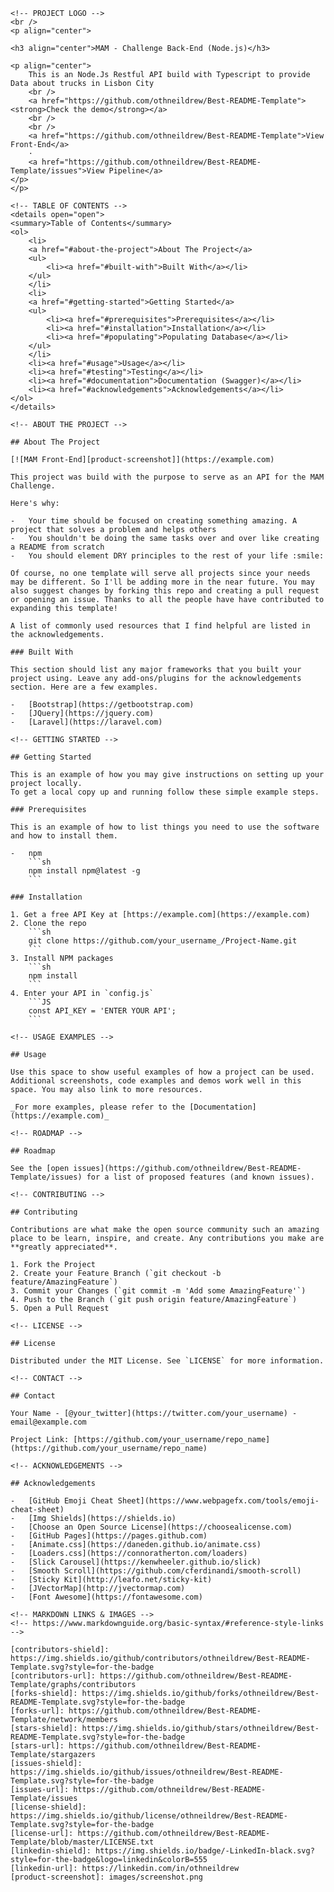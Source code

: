     <!-- PROJECT LOGO -->
    <br />
    <p align="center">

    <h3 align="center">MAM - Challenge Back-End (Node.js)</h3>

    <p align="center">
        This is an Node.Js Restful API build with Typescript to provide Data about trucks in Lisbon City
        <br />
        <a href="https://github.com/othneildrew/Best-README-Template"><strong>Check the demo</strong></a>
        <br />
        <br />
        <a href="https://github.com/othneildrew/Best-README-Template">View Front-End</a>
        ·
        <a href="https://github.com/othneildrew/Best-README-Template/issues">View Pipeline</a>
    </p>
    </p>

    <!-- TABLE OF CONTENTS -->
    <details open="open">
    <summary>Table of Contents</summary>
    <ol>
        <li>
        <a href="#about-the-project">About The Project</a>
        <ul>
            <li><a href="#built-with">Built With</a></li>
        </ul>
        </li>
        <li>
        <a href="#getting-started">Getting Started</a>
        <ul>
            <li><a href="#prerequisites">Prerequisites</a></li>
            <li><a href="#installation">Installation</a></li>
            <li><a href="#populating">Populating Database</a></li>
        </ul>
        </li>
        <li><a href="#usage">Usage</a></li>
        <li><a href="#testing">Testing</a></li>
        <li><a href="#documentation">Documentation (Swagger)</a></li>
        <li><a href="#acknowledgements">Acknowledgements</a></li>
    </ol>
    </details>

    <!-- ABOUT THE PROJECT -->

    ## About The Project

    [![MAM Front-End][product-screenshot]](https://example.com)

    This project was build with the purpose to serve as an API for the MAM Challenge.

    Here's why:

    -   Your time should be focused on creating something amazing. A project that solves a problem and helps others
    -   You shouldn't be doing the same tasks over and over like creating a README from scratch
    -   You should element DRY principles to the rest of your life :smile:

    Of course, no one template will serve all projects since your needs may be different. So I'll be adding more in the near future. You may also suggest changes by forking this repo and creating a pull request or opening an issue. Thanks to all the people have have contributed to expanding this template!

    A list of commonly used resources that I find helpful are listed in the acknowledgements.

    ### Built With

    This section should list any major frameworks that you built your project using. Leave any add-ons/plugins for the acknowledgements section. Here are a few examples.

    -   [Bootstrap](https://getbootstrap.com)
    -   [JQuery](https://jquery.com)
    -   [Laravel](https://laravel.com)

    <!-- GETTING STARTED -->

    ## Getting Started

    This is an example of how you may give instructions on setting up your project locally.
    To get a local copy up and running follow these simple example steps.

    ### Prerequisites

    This is an example of how to list things you need to use the software and how to install them.

    -   npm
        ```sh
        npm install npm@latest -g
        ```

    ### Installation

    1. Get a free API Key at [https://example.com](https://example.com)
    2. Clone the repo
        ```sh
        git clone https://github.com/your_username_/Project-Name.git
        ```
    3. Install NPM packages
        ```sh
        npm install
        ```
    4. Enter your API in `config.js`
        ```JS
        const API_KEY = 'ENTER YOUR API';
        ```

    <!-- USAGE EXAMPLES -->

    ## Usage

    Use this space to show useful examples of how a project can be used. Additional screenshots, code examples and demos work well in this space. You may also link to more resources.

    _For more examples, please refer to the [Documentation](https://example.com)_

    <!-- ROADMAP -->

    ## Roadmap

    See the [open issues](https://github.com/othneildrew/Best-README-Template/issues) for a list of proposed features (and known issues).

    <!-- CONTRIBUTING -->

    ## Contributing

    Contributions are what make the open source community such an amazing place to be learn, inspire, and create. Any contributions you make are **greatly appreciated**.

    1. Fork the Project
    2. Create your Feature Branch (`git checkout -b feature/AmazingFeature`)
    3. Commit your Changes (`git commit -m 'Add some AmazingFeature'`)
    4. Push to the Branch (`git push origin feature/AmazingFeature`)
    5. Open a Pull Request

    <!-- LICENSE -->

    ## License

    Distributed under the MIT License. See `LICENSE` for more information.

    <!-- CONTACT -->

    ## Contact

    Your Name - [@your_twitter](https://twitter.com/your_username) - email@example.com

    Project Link: [https://github.com/your_username/repo_name](https://github.com/your_username/repo_name)

    <!-- ACKNOWLEDGEMENTS -->

    ## Acknowledgements

    -   [GitHub Emoji Cheat Sheet](https://www.webpagefx.com/tools/emoji-cheat-sheet)
    -   [Img Shields](https://shields.io)
    -   [Choose an Open Source License](https://choosealicense.com)
    -   [GitHub Pages](https://pages.github.com)
    -   [Animate.css](https://daneden.github.io/animate.css)
    -   [Loaders.css](https://connoratherton.com/loaders)
    -   [Slick Carousel](https://kenwheeler.github.io/slick)
    -   [Smooth Scroll](https://github.com/cferdinandi/smooth-scroll)
    -   [Sticky Kit](http://leafo.net/sticky-kit)
    -   [JVectorMap](http://jvectormap.com)
    -   [Font Awesome](https://fontawesome.com)

    <!-- MARKDOWN LINKS & IMAGES -->
    <!-- https://www.markdownguide.org/basic-syntax/#reference-style-links -->

    [contributors-shield]: https://img.shields.io/github/contributors/othneildrew/Best-README-Template.svg?style=for-the-badge
    [contributors-url]: https://github.com/othneildrew/Best-README-Template/graphs/contributors
    [forks-shield]: https://img.shields.io/github/forks/othneildrew/Best-README-Template.svg?style=for-the-badge
    [forks-url]: https://github.com/othneildrew/Best-README-Template/network/members
    [stars-shield]: https://img.shields.io/github/stars/othneildrew/Best-README-Template.svg?style=for-the-badge
    [stars-url]: https://github.com/othneildrew/Best-README-Template/stargazers
    [issues-shield]: https://img.shields.io/github/issues/othneildrew/Best-README-Template.svg?style=for-the-badge
    [issues-url]: https://github.com/othneildrew/Best-README-Template/issues
    [license-shield]: https://img.shields.io/github/license/othneildrew/Best-README-Template.svg?style=for-the-badge
    [license-url]: https://github.com/othneildrew/Best-README-Template/blob/master/LICENSE.txt
    [linkedin-shield]: https://img.shields.io/badge/-LinkedIn-black.svg?style=for-the-badge&logo=linkedin&colorB=555
    [linkedin-url]: https://linkedin.com/in/othneildrew
    [product-screenshot]: images/screenshot.png
